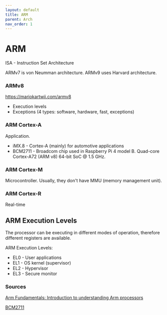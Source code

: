 ```yaml
---
layout: default
title: ARM
parent: Arch
nav_order: 1
---
```


# ARM

ISA - Instruction Set Architecture

ARMv7 is von Neumman architecture. ARMv9 uses Harvard architecture.

### ARMv8

https://mariokartwii.com/armv8

* Execution levels
* Exceptions (4 types: software, hardware, fast, exceptions)

### ARM Cortex-A

Application.

* iMX.8 - Cortex-A (mainly) for automotive applications
* BCM2711 - Broadcom chip used in Raspberry Pi 4 model B. Quad-core
Cortex-A72 (ARM v8) 64-bit SoC @ 1.5 GHz.

### ARM Cortex-M

Microcontroller. Usually, they don't have MMU (memory management
unit). 

### ARM Cortex-R

Real-time

## ARM Execution Levels

The processor can be executing in different modes of operation, therefore different registers are available.

ARM Execution Levels:

* EL0 - User applications
* EL1 - OS kernel (supervisor)
* EL2 - Hypervisor
* EL3 - Secure monitor

### Sources

[Arm Fundamentals: Introduction to understanding Arm processors](https://community.arm.com/arm-community-blogs/b/architectures-and-processors-blog/posts/arm-fundamentals-introduction-to-understanding-arm-processors)
 
[BCM2711](https://www.raspberrypi.com/documentation/computers/processors.html#bcm2711)
